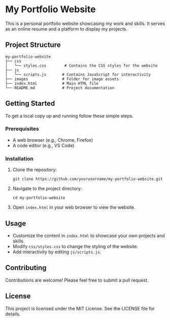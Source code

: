 # My Portfolio Website

This is a personal portfolio website showcasing my work and skills. It serves as an online resume and a platform to display my projects.

## Project Structure

```
my-portfolio-website
├── css
│   └── styles.css        # Contains the CSS styles for the website
├── js
│   └── scripts.js       # Contains JavaScript for interactivity
├── images               # Folder for image assets
├── index.html           # Main HTML file
└── README.md            # Project documentation
```

## Getting Started

To get a local copy up and running follow these simple steps.

### Prerequisites

- A web browser (e.g., Chrome, Firefox)
- A code editor (e.g., VS Code)

### Installation

1. Clone the repository:
   ```
   git clone https://github.com/yourusername/my-portfolio-website.git
   ```
2. Navigate to the project directory:
   ```
   cd my-portfolio-website
   ```
3. Open `index.html` in your web browser to view the website.

## Usage

- Customize the content in `index.html` to showcase your own projects and skills.
- Modify `css/styles.css` to change the styling of the website.
- Add interactivity by editing `js/scripts.js`.

## Contributing

Contributions are welcome! Please feel free to submit a pull request.

## License

This project is licensed under the MIT License. See the LICENSE file for details.